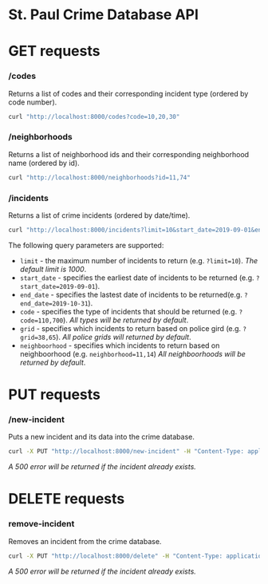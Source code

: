 # St. Paul Crime Database API

# GET requests

### /codes

Returns a list of codes and their corresponding incident type (ordered by code number).

```bash
curl "http://localhost:8000/codes?code=10,20,30"
```

### /neighborhoods

Returns a list of neighborhood ids and their corresponding neighborhood name (ordered by id).

```bash
curl "http://localhost:8000/neighborhoods?id=11,74"
```

### /incidents

Returns a list of crime incidents (ordered by date/time).

```bash
curl "http://localhost:8000/incidents?limit=10&start_date=2019-09-01&end_date=2019-10-31&code=110,700"
```

The following query parameters are supported:

- `limit` - the maximum number of incidents to return (e.g. `?limit=10`). _The default limit is 1000_.
- `start_date` - specifies the earliest date of incidents to be returned (e.g. `?start_date=2019-09-01`).
- `end_date` - specifies the lastest date of incidents to be returned(e.g. `?end_date=2019-10-31`).
- `code` - specifies the type of incidents that should be returned (e.g. `?code=110,700`). _All types will be returned by default_.
- `grid` - specifies which incidents to return based on police gird (e.g. `?grid=38,65`). _All police grids will returned by default_.
- `neighboorhood` - specifies which incidents to return based on neighboorhood (e.g. `neighborhood=11,14`) _All neighboorhoods will be returned by default_.

# PUT requests

### /new-incident

Puts a new incident and its data into the crime database.

```bash
curl -X PUT "http://localhost:8000/new-incident" -H "Content-Type: application/json" -d '{"case_number": "24199733", "date": "11-18-2023", "time": "20:48:53", "code": "300", "incident": "Stole my heart", "police_grid": "119", "neighborhood_number": "1", "block": "4XX LUELLA ST"}'
```

_A 500 error will be returned if the incident already exists._

# DELETE requests

### remove-incident

Removes an incident from the crime database.

```bash
curl -X PUT "http://localhost:8000/delete" -H "Content-Type: application/json" -d '{"case_number": "24199733"}'
```

_A 500 error will be returned if the incident already exists._
